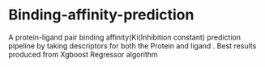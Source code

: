 # Binding-affinity-prediction
A protein-ligand pair binding affinity(Ki(Inhibition constant) prediction pipeline by taking descriptors for both the Protein and ligand . Best results produced from Xgboost Regressor algorithm
